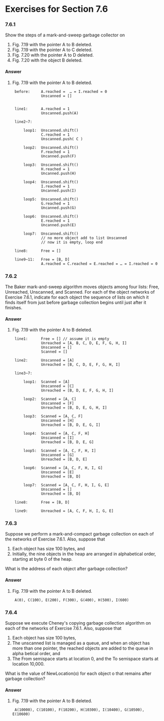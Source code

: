 # Exercises for Section 7.6

### 7.6.1

Show the steps of a mark-and-sweep garbage collector on

1. Fig. 7.19 with the pointer A to B deleted.   
2. Fig. 7.19 with the pointer A to C deleted.   
3. Fig. 7.20 with the pointer A to D deleted.
4. Fig. 7.20 with the object B deleted.

#### Answer

1. Fig. 7.19 with the pointer A to B deleted. 

        before:     A.reached =  … = I.reached = 0  
                    Unscanned = []
        

        line1:      A.reached = 1
                    Unscanned.push(A)
                   
        line2~7:
        
            loop1:  Unscanned.shift()
                    C.reached = 1
                    Unscanned.push( C )
                    
            loop2:  Unscanned.shift()
                    F.reached = 1
                    Uncanned.push(F)
                    
            loop3:  Unscanned.shift()
                    H.reached = 1
                    Uncanned.push(H)
                    
            loop4:  Unscanned.shift()
                    I.reached = 1
                    Uncanned.push(I)
                    
            loop5:  Unscanned.shift()
                    G.reached = 1
                    Uncanned.push(G)
                    
            loop6:  Unscanned.shift()
                    E.reached = 1
                    Uncanned.push(E)
                    
            loop7:  Unscanned.shift()
                    // no more object add to list Unscanned
                    // now it is empty, loop end
                    
        line8:      Free = []
        
        line9~11:   Free = [B, D]
                    A.reached = C.reached = E.reached = … = I.reached = 0
                    

### 7.6.2

The Baker mark-and-sweep algorithm moves objects among four lists: Free, Unreached, Unscanned, and Scanned. For each of the object networks of Exercise 7.6.1, indicate for each object the sequence of lists on which it finds itself from just before garbage collection begins until just after it finishes.

#### Answer

1. Fig. 7.19 with the pointer A to B deleted.  

        line1:      Free = [] // assume it is empty
                    Unreached = [A, B, C, D, E, F, G, H, I]
                    Unscanned = []
                    Scanned = []

        line2:      Unscanned = [A]
                    Unreached = [B, C, D, E, F, G, H, I]
                    
        line3~7:
        
            loop1:  Scanned = [A]
                    Unscanned = [C]
                    Unreached = [B, D, E, F, G, H, I]
            
            loop2:  Scanned = [A, C]
                    Unscanned = [F]
                    Unreached = [B, D, E, G, H, I]
            
            loop3:  Scanned = [A, C, F]
                    Unscanned = [H]
                    Unreached = [B, D, E, G, I]
            
            loop4:  Scanned = [A, C, F, H]
                    Unscanned = [I]
                    Unreached = [B, D, E, G]
            
            loop5:  Scanned = [A, C, F, H, I]
                    Unscanned = [G]
                    Unreached = [B, D, E]
            
            loop6:  Scanned = [A, C, F, H, I, G]
                    Unscanned = [E]
                    Unreached = [B, D]
            
            loop7:  Scanned = [A, C, F, H, I, G, E]
                    Unscanned = []
                    Unreached = [B, D]
        
        line8:      Free = [B, D]
        
        line9:      Unreached = [A, C, F, H, I, G, E]
        

### 7.6.3

Suppose we perform a mark-and-compact garbage collection on each of the networks of Exercise 7.6.1. Also, suppose that

1. Each object has size 100 bytes, and
2. Initially, the nine objects in the heap are arranged in alphabetical order,
starting at byte 0 of the heap.

What is the address of each object after garbage collection?

#### Answer

1. Fig. 7.19 with the pointer A to B deleted. 

        A(0), C(100), E(200), F(300), G(400), H(500), I(600)

### 7.6.4

Suppose we execute Cheney's copying garbage collection al­gorithm on each of the networks of Exercise 7.6.1. Also, suppose that 

1. Each object has size 100 bytes,
2. The unscanned list is managed as a queue, and when an object has more than one pointer, the reached objects are added to the queue in alpha­ betical order, and
3. The From semispace starts at location 0, and the To semispace starts at location 10,000.

What is the value of NewLocation(o) for each object o that remains after garbage collection?

#### Answer

1. Fig. 7.19 with the pointer A to B deleted. 

        A(10000), C(10100), F(10200), H(10300), I(10400), G(10500), E(10600)



